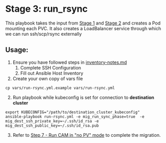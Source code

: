 # Stage 3: run_rsync

This playbook takes the input from [Stage 1](../1_pvc_data_gen) and [Stage 2](../2_pvc_destination_gen) and creates a Pod mounting each PVC. It also creates 
a LoadBalancer service through which we can run ssh/scp/rsync externally

## Usage:

1. Ensure you have followed steps in [inventory-notes.md](../docs/inventory-notes.md) 
   1. Complete SSH Configuration 
   1. Fill out Ansible Host Inventory
1. Create your own copy of vars file 
```
cp vars/run-rsync.yml.example vars/run-rsync.yml
```

2. Run playbook while kubeconfig is set for connection to **destination cluster**
```
export KUBECONFIG="/path/to/destination_cluster_kubeconfig"
ansible-playbook run-rsync.yml -e mig_run_sync_phase=true  -e mig_dest_ssh_private_key=~/.ssh/id_rsa -e mig_dest_ssh_public_key=~/.ssh/id_rsa.pub
```

3. Refer to  [Step 7 - Run CAM in "no PV" mode](https://github.com/konveyor/pvc-migrate#7-run-cam-in-no-pvc-migration-mode) to complete the migration.
